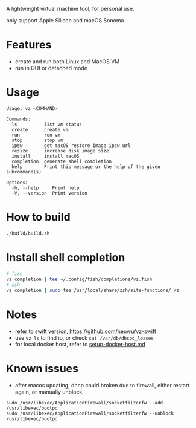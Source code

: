 A lightweight virtual machine tool, for personal use.

only support Apple Silicon and macOS Sonoma

# Features
* create and run both Linux and MacOS VM
* run in GUI or detached mode

# Usage
```
Usage: vz <COMMAND>

Commands:
  ls          list vm status
  create      create vm
  run         run vm
  stop        stop vm
  ipsw        get macOS restore image ipsw url
  resize      increase disk image size
  install     install macOS
  completion  generate shell completion
  help        Print this message or the help of the given subcommand(s)

Options:
  -h, --help     Print help
  -V, --version  Print version
```

# How to build
```sh
./build/build.sh
```

# Install shell completion
```sh
# fish
vz completion | tee ~/.config/fish/completions/vz.fish
# zsh
vz completion | sudo tee /usr/local/share/zsh/site-functions/_vz
```

# Notes
* refer to swift version, https://github.com/neowu/vz-swift
* use `vz ls` to find ip, or check `cat /var/db/dhcpd_leases`
* for local docker host, refer to [setup-docker-host.md](doc/setup-docker-host.md)

# Known issues
* after macos updating, dhcp could broken due to firewall, either restart again, or manually unblock
```
sudo /usr/libexec/ApplicationFirewall/socketfilterfw --add /usr/libexec/bootpd
sudo /usr/libexec/ApplicationFirewall/socketfilterfw --unblock /usr/libexec/bootpd
```
